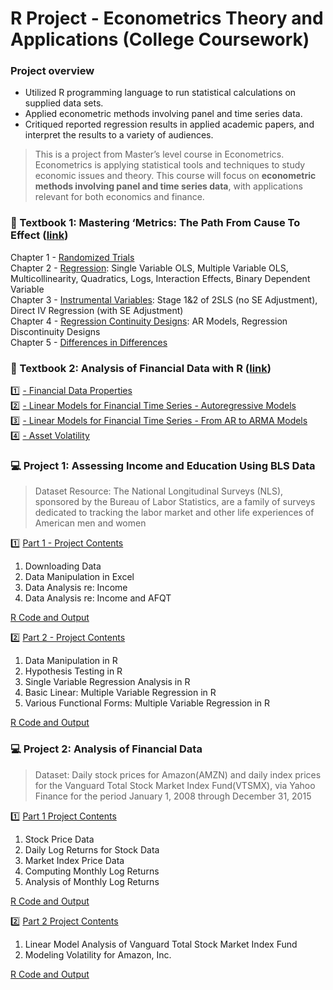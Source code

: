 # R Project - Econometrics Theory and Applications (College Coursework)

### Project overview

- Utilized R programming language to run statistical calculations on supplied data sets.
- Applied econometric methods involving panel and time series data.
- Critiqued reported regression results in applied academic papers, and interpret the results to a variety of audiences.

> This is a project from Master’s level course in Econometrics. Econometrics is applying	statistical tools and techniques to	study	economic issues	and	theory. This course will focus on **econometric methods involving panel and time series data**, with applications relevant for both economics and finance.

### :book: Textbook 1: Mastering ‘Metrics: The Path From Cause To Effect ([link](https://press.princeton.edu/books/paperback/9780691152844/mastering-metrics))

Chapter 1 - [Randomized Trials](https://github.com/AlexaWu/R-project---Econometrics-Theory-and-Applications/blob/master/Metrics%201%20-%20Randomized%20Trials.md)\
Chapter 2 - [Regression](https://github.com/AlexaWu/R-project---Econometrics-Theory-and-Applications/blob/master/Metrics%202%20-%20Regression.md): Single Variable OLS, Multiple Variable OLS, Multicollinearity, Quadratics, Logs, Interaction Effects, Binary	Dependent	Variable\
Chapter 3 - [Instrumental Variables](https://github.com/AlexaWu/R-project---Econometrics-Theory-and-Applications/blob/master/Metrics%203%20-%20Instrumental%20Variables.md): Stage 1&2 of 2SLS (no SE Adjustment), Direct IV Regression (with SE Adjustment)\
Chapter 4 - [Regression Continuity Designs](https://github.com/AlexaWu/R-project---Econometrics-Theory-and-Applications/blob/master/Metrics%204%20-%20Regression%20Continuity%20Designs.md): AR	Models, Regression Discontinuity Designs\
Chapter 5 - [Differences in Differences](https://github.com/AlexaWu/R-project---Econometrics-Theory-and-Applications/blob/master/Metrics%205%20-%20Differences%20in%20Differences.md)

### :book: Textbook 2: Analysis of Financial Data with R ([link](https://faculty.chicagobooth.edu/ruey-s-tsay/research/an-introduction-to-analysis-of-financial-data-with-r))

:one: [- Financial Data Properties](https://github.com/AlexaWu/R-project---Econometrics-Theory-and-Applications/blob/master/Analysis%201%20-%20Financial%20Data%20Properties.md)\
:two: [- Linear Models for Financial Time Series - Autoregressive Models](https://github.com/AlexaWu/R-project---Econometrics-Theory-and-Applications/blob/master/Analysis%202%20-%20Time%20Series(1).md)\
:three: [- Linear Models for Financial Time Series - From	AR	to	ARMA	Models](https://github.com/AlexaWu/R-project---Econometrics-Theory-and-Applications/blob/master/Analysis%203%20-%20Time%20Series(2).md)\
:four: [- Asset Volatility](https://github.com/AlexaWu/R-project---Econometrics-Theory-and-Applications/blob/master/Analysis%20of%20Financial%20Data%20with%20R%204.r)

### :computer: Project 1: Assessing Income and Education Using BLS Data

> Dataset Resource: The National Longitudinal Surveys (NLS), sponsored by the Bureau of Labor Statistics, are a family of surveys dedicated to tracking the labor market and other life experiences of American men and women

:one: [Part 1 - Project Contents](https://github.com/AlexaWu/R-project---Econometrics-Theory-and-Applications/blob/master/Project%201-1:%20Assessing%20Income%20and%20Education%20Using%20BLS%20Data.md#project-contents)

1. Downloading Data
2. Data Manipulation in Excel
3. Data Analysis re: Income
4. Data Analysis re: Income and AFQT

[R Code and Output](https://github.com/AlexaWu/R-project---Econometrics-Theory-and-Applications/blob/master/Project%201-1:%20Assessing%20Income%20and%20Education%20Using%20BLS%20Data.md#r-code-and-output)

:two: [Part 2 - Project Contents](https://github.com/AlexaWu/R-project---Econometrics-Theory-and-Applications/blob/master/Project%201-2:%20Assessing%20Income%20and%20Education%20Using%20BLS%20Data.md#project-contents)

1. Data Manipulation in R
2. Hypothesis Testing in R
3. Single Variable Regression Analysis in R
4. Basic Linear: Multiple Variable Regression in R
5. Various Functional Forms: Multiple Variable Regression in R

[R Code and Output](https://github.com/AlexaWu/R-project---Econometrics-Theory-and-Applications/blob/master/Project%201-2:%20Assessing%20Income%20and%20Education%20Using%20BLS%20Data.md#r-code-and-output)

### :computer: Project 2: Analysis of Financial Data 

> Dataset: Daily stock prices for Amazon(AMZN) and daily index prices for the Vanguard Total Stock Market Index Fund(VTSMX), via Yahoo Finance for the period January 1, 2008 through December 31, 2015
 

:one: [Part 1 Project Contents](https://github.com/AlexaWu/R-project---Econometrics-Theory-and-Applications/blob/master/Project%202-1:%20Analysis%20of%20Financial%20Data.md#project-contents)

1. Stock Price Data
2. Daily Log Returns for Stock Data
3. Market Index Price Data
4. Computing Monthly Log Returns
5. Analysis of Monthly Log Returns

[R Code and Output](https://github.com/AlexaWu/R-project---Econometrics-Theory-and-Applications/blob/master/Project%202-1:%20Analysis%20of%20Financial%20Data.md#r-code-and-output)

:two: [Part 2 Project Contents](https://github.com/AlexaWu/R-project---Econometrics-Theory-and-Applications/blob/master/Project%202-2:%20Analysis%20of%20Financial%20Data.md#project-contents)

1. Linear Model Analysis of Vanguard Total Stock Market Index Fund
2. Modeling Volatility for Amazon, Inc.

[R Code and Output](https://github.com/AlexaWu/R-project---Econometrics-Theory-and-Applications/blob/master/Project%202-2:%20Analysis%20of%20Financial%20Data.md#r-code-and-output)
